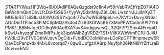 $START$YWuzHF3Wq+6IXXAdlP6AQeQzgdst9o1ln4w59rVabRVEhYpZO7IA4OBeWchmQkXDbvLfcDxkfSS95+YyyWy5dxtMquZ8ILQkLLwznNJUulMXyZTMUEldR3TLiiSIIJsU0WU3SSYxqo4r7Zw7wWESRjpeIJ+k7KVfc+DuvyXN6aIAOcDm1TFIbcb3FIMCSpMQzAk4o4Zlz90XOtWcKhZXMnPFWCx6mAPI21Y6PMK1LB8MwIgeOCdhgW0Ao6XAYuvS4xdgjpsesQjL32QF7P2Snx44FrcipiOkSwU+hyyzgFZme1MfPsJgk3jzaWAlhZgVRDZrTS1+ViiKXWhWmFC1UI3JiiUhWdLt29vETV0GthWJpvVOgCib+FJbdDCOoMkihs+LDoRpGPT1hhpmezw5ROaVDcPanpxdx4MxL8vcorqd7+0qw9UufgzXA8rpINuyfph26NtNI9YrZrfLraBDcw==$END$
